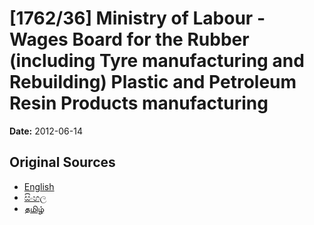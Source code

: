 # [1762/36] Ministry of Labour - Wages Board for the Rubber (including Tyre manufacturing and Rebuilding) Plastic and Petroleum Resin Products manufacturing

**Date:** 2012-06-14

## Original Sources

- [English](https://documents.gov.lk/view/extra-gazettes/2012/6/1762-36_E.pdf)
- [සිංහල](https://documents.gov.lk/view/extra-gazettes/2012/6/1762-36_S.pdf)
- [தமிழ்](https://documents.gov.lk/view/extra-gazettes/2012/6/1762-36_T.pdf)

